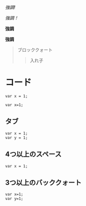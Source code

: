 _強調!_

*強調！*

**強調**

__強調__

> ブロッククォート
>> 入れ子

# コード

`var x = 1;`

`
var x=1;
`

## タブ
    var x = 1;
    var y = 1;

## 4つ以上のスペース
    var x = 1;

## 3つ以上のバッククォート
```
var x=1;
var y=1;
```

